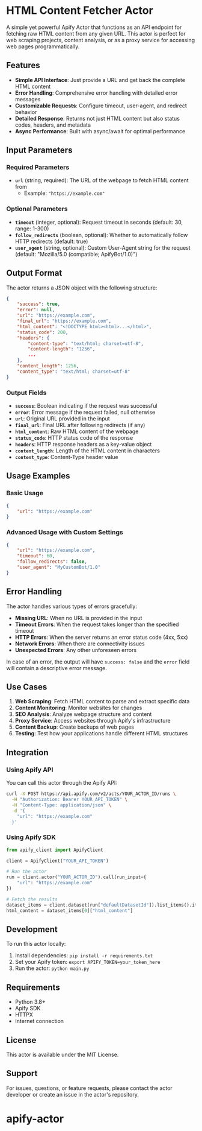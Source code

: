 # HTML Content Fetcher Actor

A simple yet powerful Apify Actor that functions as an API endpoint for fetching raw HTML content from any given URL. This actor is perfect for web scraping projects, content analysis, or as a proxy service for accessing web pages programmatically.

## Features

- **Simple API Interface**: Just provide a URL and get back the complete HTML content
- **Error Handling**: Comprehensive error handling with detailed error messages
- **Customizable Requests**: Configure timeout, user-agent, and redirect behavior
- **Detailed Response**: Returns not just HTML content but also status codes, headers, and metadata
- **Async Performance**: Built with async/await for optimal performance

## Input Parameters

### Required Parameters

- **`url`** (string, required): The URL of the webpage to fetch HTML content from
  - Example: `"https://example.com"`

### Optional Parameters

- **`timeout`** (integer, optional): Request timeout in seconds (default: 30, range: 1-300)
- **`follow_redirects`** (boolean, optional): Whether to automatically follow HTTP redirects (default: true)
- **`user_agent`** (string, optional): Custom User-Agent string for the request (default: "Mozilla/5.0 (compatible; ApifyBot/1.0)")

## Output Format

The actor returns a JSON object with the following structure:

```json
{
    "success": true,
    "error": null,
    "url": "https://example.com",
    "final_url": "https://example.com",
    "html_content": "<!DOCTYPE html><html>...</html>",
    "status_code": 200,
    "headers": {
        "content-type": "text/html; charset=utf-8",
        "content-length": "1256",
        ...
    },
    "content_length": 1256,
    "content_type": "text/html; charset=utf-8"
}
```

### Output Fields

- **`success`**: Boolean indicating if the request was successful
- **`error`**: Error message if the request failed, null otherwise
- **`url`**: Original URL provided in the input
- **`final_url`**: Final URL after following redirects (if any)
- **`html_content`**: Raw HTML content of the webpage
- **`status_code`**: HTTP status code of the response
- **`headers`**: HTTP response headers as a key-value object
- **`content_length`**: Length of the HTML content in characters
- **`content_type`**: Content-Type header value

## Usage Examples

### Basic Usage

```json
{
    "url": "https://example.com"
}
```

### Advanced Usage with Custom Settings

```json
{
    "url": "https://example.com",
    "timeout": 60,
    "follow_redirects": false,
    "user_agent": "MyCustomBot/1.0"
}
```

## Error Handling

The actor handles various types of errors gracefully:

- **Missing URL**: When no URL is provided in the input
- **Timeout Errors**: When the request takes longer than the specified timeout
- **HTTP Errors**: When the server returns an error status code (4xx, 5xx)
- **Network Errors**: When there are connectivity issues
- **Unexpected Errors**: Any other unforeseen errors

In case of an error, the output will have `success: false` and the `error` field will contain a descriptive error message.

## Use Cases

1. **Web Scraping**: Fetch HTML content to parse and extract specific data
2. **Content Monitoring**: Monitor websites for changes
3. **SEO Analysis**: Analyze webpage structure and content
4. **Proxy Service**: Access websites through Apify's infrastructure
5. **Content Backup**: Create backups of web pages
6. **Testing**: Test how your applications handle different HTML structures

## Integration

### Using Apify API

You can call this actor through the Apify API:

```bash
curl -X POST https://api.apify.com/v2/acts/YOUR_ACTOR_ID/runs \
  -H "Authorization: Bearer YOUR_API_TOKEN" \
  -H "Content-Type: application/json" \
  -d '{
    "url": "https://example.com"
  }'
```

### Using Apify SDK

```python
from apify_client import ApifyClient

client = ApifyClient("YOUR_API_TOKEN")

# Run the actor
run = client.actor("YOUR_ACTOR_ID").call(run_input={
    "url": "https://example.com"
})

# Fetch the results
dataset_items = client.dataset(run["defaultDatasetId"]).list_items().items
html_content = dataset_items[0]["html_content"]
```

## Development

To run this actor locally:

1. Install dependencies: `pip install -r requirements.txt`
2. Set your Apify token: `export APIFY_TOKEN=your_token_here`
3. Run the actor: `python main.py`

## Requirements

- Python 3.8+
- Apify SDK
- HTTPX
- Internet connection

## License

This actor is available under the MIT License.

## Support

For issues, questions, or feature requests, please contact the actor developer or create an issue in the actor's repository.
# apify-actor
